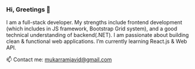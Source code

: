 ### Hi, Greetings 👋


I am a full-stack developer. My strengths include frontend development (which includes in JS framework, Bootstrap Grid system), and a good technical understanding of backend(.NET). I am passionate about building clean & functional web applications. I’m currently learning React.js & Web API.


📫 Contact me: mukarramjavid@gmail.com
